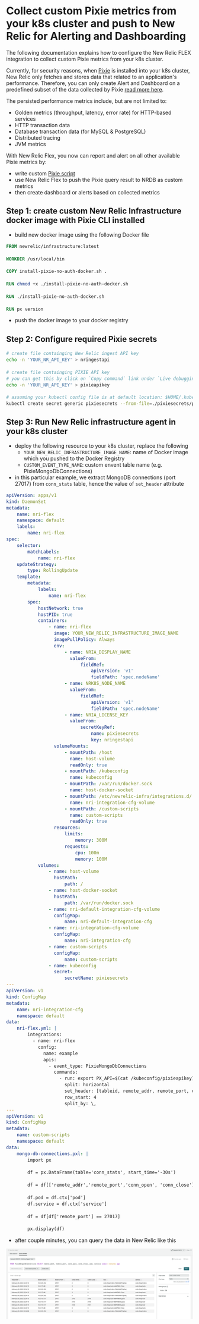 # Collect custom Pixie metrics from your k8s cluster and push to New Relic for Alerting and Dashboarding

The following documentation explains how to configure the New Relic FLEX integration to collect custom Pixie metrics from your k8s cluster.

Currently, for security reasons, when [Pixie](https://pixielabs.ai) is installed into your k8s cluster, New Relic only fetches and stores data that related to an application's performance. Therefore, you can only create Alert and Dashboard on a predefined subset of the data collected by Pixie [read more here](https://docs.newrelic.com/docs/kubernetes-pixie/auto-telemetry-pixie/pixie-data-security-overview/).

The persisted performance metrics include, but are not limited to:

-   Golden metrics (throughput, latency, error rate) for HTTP-based services
-   HTTP transaction data
-   Database transaction data (for MySQL & PostgreSQL)
-   Distributed tracing
-   JVM metrics

With New Relic Flex, you now can report and alert on all other available Pixie metrics by:

-   write custom [Pixie script](https://docs.pixielabs.ai/tutorials/pxl-scripts/write-pxl-scripts/)
-   use New Relic Flex to push the Pixie query result to NRDB as custom metrics
-   then create dashboard or alerts based on collected metrics

## Step 1: create custom New Relic Infrastructure docker image with Pixie CLI installed

-   build new docker image using the following Docker file

```Dockerfile
FROM newrelic/infrastructure:latest

WORKDIR /usr/local/bin

COPY install-pixie-no-auth-docker.sh .

RUN chmod +x ./install-pixie-no-auth-docker.sh

RUN ./install-pixie-no-auth-docker.sh

RUN px version
```

-   push the docker image to your docker registry

## Step 2: Configure required Pixie secrets

```bash
# create file containging New Relic ingest API key
echo -n 'YOUR_NR_API_KEY' > nringestapi

# create file containging PIXIE API key
# you can get this by click on `Copy command` link under `Live debugging with Pixie` tab on New Relic Kubernetes Cluster Explorer page
echo -n 'YOUR_NR_API_KEY' > pixieapikey

# assuming your kubectl config file is at default location: $HOME/.kube/config
kubectl create secret generic pixiesecrets --from-file=./pixiesecrets/pixieapikey --from-file=$HOME/.kube/config --from-file=./pixiesecrets/nringestapi
```

## Step 3: Run New Relic infrastructure agent in your k8s cluster

-   deploy the following resource to your k8s cluster, replace the following
    -   `YOUR_NEW_RELIC_INFRASTRUCTURE_IMAGE_NAME`: name of Docker image which you pushed to the Docker Registry
    -   `CUSTOM_EVENT_TYPE_NAME`: custom envent table name (e.g. PixieMongoDbConnections)
-   in this particular example, we extract MongoDB connections (port 27017) from `conn_stats` table, hence the value of `set_header` attribute

```yaml
apiVersion: apps/v1
kind: DaemonSet
metadata:
    name: nri-flex
    namespace: default
    labels:
        name: nri-flex
spec:
    selector:
        matchLabels:
            name: nri-flex
    updateStrategy:
        type: RollingUpdate
    template:
        metadata:
            labels:
                name: nri-flex
        spec:
            hostNetwork: true
            hostPID: true
            containers:
                - name: nri-flex
                  image: YOUR_NEW_RELIC_INFRASTRUCTURE_IMAGE_NAME
                  imagePullPolicy: Always
                  env:
                      - name: NRIA_DISPLAY_NAME
                        valueFrom:
                            fieldRef:
                                apiVersion: 'v1'
                                fieldPath: 'spec.nodeName'
                      - name: NRK8S_NODE_NAME
                        valueFrom:
                            fieldRef:
                                apiVersion: 'v1'
                                fieldPath: 'spec.nodeName'
                      - name: NRIA_LICENSE_KEY
                        valueFrom:
                            secretKeyRef:
                                name: pixiesecrets
                                key: nringestapi
                  volumeMounts:
                      - mountPath: /host
                        name: host-volume
                        readOnly: true
                      - mountPath: /kubeconfig
                        name: kubeconfig
                      - mountPath: /var/run/docker.sock
                        name: host-docker-socket
                      - mountPath: /etc/newrelic-infra/integrations.d/
                        name: nri-integration-cfg-volume
                      - mountPath: /custom-scripts
                        name: custom-scripts
                        readOnly: true
                  resources:
                      limits:
                          memory: 300M
                      requests:
                          cpu: 100m
                          memory: 100M
            volumes:
                - name: host-volume
                  hostPath:
                      path: /
                - name: host-docker-socket
                  hostPath:
                      path: /var/run/docker.sock
                - name: nri-default-integration-cfg-volume
                  configMap:
                      name: nri-default-integration-cfg
                - name: nri-integration-cfg-volume
                  configMap:
                      name: nri-integration-cfg
                - name: custom-scripts
                  configMap:
                      name: custom-scripts
                - name: kubeconfig
                  secret:
                      secretName: pixiesecrets
---
apiVersion: v1
kind: ConfigMap
metadata:
    name: nri-integration-cfg
    namespace: default
data:
    nri-flex.yml: |
        integrations:
          - name: nri-flex
            config:
              name: example
              apis:
                - event_type: PixieMongoDbConnections
                  commands:
                    - run: export PX_API=$(cat /kubeconfig/pixieapikey) && px auth login --api_key=$PX_API --kubeconfig /kubeconfig/config && px run -f /custom-scripts/mongo-db-connections.pxl --kubeconfig /kubeconfig/config -o csv
                      split: horizontal
                      set_header: [tableid, remote_addr, remote_port, conn_open, conn_close, pod, service]
                      row_start: 4
                      split_by: \,
---
apiVersion: v1
kind: ConfigMap
metadata:
    name: custom-scripts
    namespace: default
data:
    mongo-db-connections.pxl: |
        import px

        df = px.DataFrame(table='conn_stats', start_time='-30s')

        df = df[['remote_addr','remote_port','conn_open', 'conn_close']]

        df.pod = df.ctx['pod']
        df.service = df.ctx['service']

        df = df[df['remote_port'] == 27017]

        px.display(df)
```

-   after couple minutes, you can query the data in New Relic like this

![](querypixiedata.png)